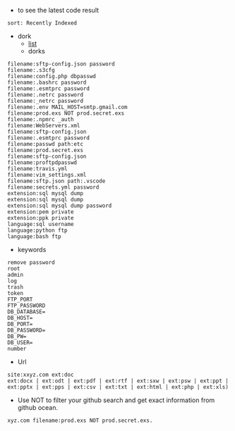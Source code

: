 - to see the latest code result
```
sort: Recently Indexed
```


- dork
  - [list](https://github.com/random-robbie/keywords/blob/master/keywords.txt)
  - dorks
```
filename:sftp-config.json password
filename:.s3cfg
filename:config.php dbpasswd
filename:.bashrc password
filename:.esmtprc password
filename:.netrc password
filename:_netrc password
filename:.env MAIL_HOST=smtp.gmail.com
filename:prod.exs NOT prod.secret.exs
filename:.npmrc _auth
filename:WebServers.xml
filename:sftp-config.json
filename:.esmtprc password
filename:passwd path:etc
filename:prod.secret.exs
filename:sftp-config.json
filename:proftpdpasswd
filename:travis.yml
filename:vim_settings.xml
filename:sftp.json path:.vscode
filename:secrets.yml password
extension:sql mysql dump
extension:sql mysql dump
extension:sql mysql dump password
extension:pem private
extension:ppk private
language:sql username
language:python ftp
language:bash ftp
```
   - keywords
```
remove password
root
admin
log
trash
token
FTP_PORT
FTP_PASSWORD
DB_DATABASE=
DB_HOST=
DB_PORT=
DB_PASSWORD=
DB_PW=
DB_USER=
number
```
- Url
```
site:xxyz.com ext:doc
ext:docx | ext:odt | ext:pdf | ext:rtf | ext:sxw | ext:psw | ext:ppt | ext:pptx | ext:pps | ext:csv | ext:txt | ext:html | ext:php | ext:xls)
```
- Use NOT to filter your github search and get exact information from github ocean.
```
xyz.com filename:prod.exs NOT prod.secret.exs.
```
